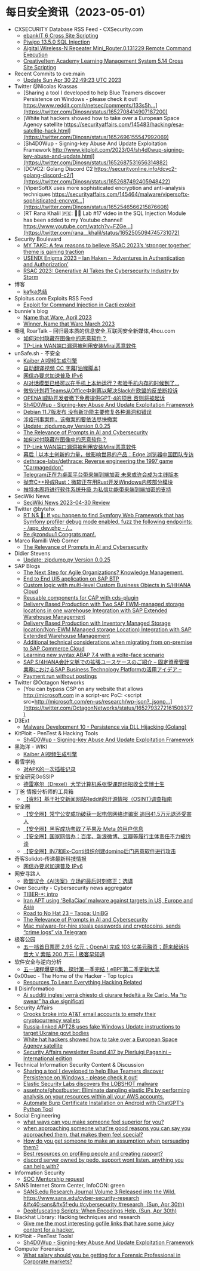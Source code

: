 # 每日安全资讯（2023-05-01）

- CXSECURITY Database RSS Feed - CXSecurity.com
  - [ebankIT 6 Cross Site Scripting](https://cxsecurity.com/issue/WLB-2023040089)
  - [Piwigo 13.5.0 SQL Injection](https://cxsecurity.com/issue/WLB-2023040088)
  - [Aigital Wireless-N Repeater Mini_Router.0.131229 Remote Command Execution](https://cxsecurity.com/issue/WLB-2023040087)
  - [CreativeItem Academy Learning Management System 5.14 Cross Site Scripting](https://cxsecurity.com/issue/WLB-2023040086)
- Recent Commits to cve:main
  - [Update Sun Apr 30 22:49:23 UTC 2023](https://github.com/trickest/cve/commit/4c0068b3909c0261484e49f7a04f8844766f89bd)
- Twitter @Nicolas Krassas
  - [Sharing a tool I developed to help Blue Teamers discover Persistence on Windows - please check it out! https://www.reddit.com/r/netsec/comments/133s5h...](https://twitter.com/Dinosn/status/1652708414907187200)
  - [White hat hackers showed how to take over a European Space Agency satellite https://securityaffairs.com/145483/hacking/esa-satellite-hack.html](https://twitter.com/Dinosn/status/1652696155547992069)
  - [Sh4D0Wup - Signing-key Abuse And Update Exploitation Framework http://www.kitploit.com/2023/04/sh4d0wup-signing-key-abuse-and-update.html](https://twitter.com/Dinosn/status/1652687531656314882)
  - [DCVC2: Golang Discord C2 https://securityonline.info/dcvc2-golang-discord-c2/](https://twitter.com/Dinosn/status/1652687492405948422)
  - [ViperSoftX uses more sophisticated encryption and anti-analysis techniques https://securityaffairs.com/145464/malware/vipersoftx-sophisticated-encrypt...](https://twitter.com/Dinosn/status/1652546566215876608)
  - [RT Rana Khalil 🇵🇸: 📢🚨 Lab #17 video in the SQL Injection Module has been added to my Youtube channel! https://www.youtube.com/watch?v=FZGe...](https://twitter.com/rana__khalil/status/1652505094745731072)
- Security Boulevard
  - [MY TAKE: A few reasons to believe RSAC 2023’s ‘stronger together’ theme is gaining traction](https://securityboulevard.com/2023/04/my-take-a-few-reasons-to-believe-rsac-2023s-stronger-together-theme-is-gaining-traction/)
  - [USENIX Enigma 2023 –  Ian Haken – ‘Adventures in Authentication and Authorization’](https://securityboulevard.com/2023/04/usenix-enigma-2023-ian-haken-adventures-in-authentication-and-authorization/)
  - [RSAC 2023: Generative AI Takes the Cybersecurity Industry by Storm](https://securityboulevard.com/2023/04/rsac-2023-generative-ai-takes-the-cybersecurity-industry-by-storm/)
- 博客
  - [kafka总结](https://dyrnq.com/kafka/)
- Sploitus.com Exploits RSS Feed
  - [Exploit for Command Injection in Cacti exploit](https://sploitus.com/exploit?id=F3BF4AB9-D62D-568D-B0DB-576B3EAAFF83&utm_source=rss&utm_medium=rss)
- bunnie's blog
  - [Name that Ware, April 2023](https://www.bunniestudios.com/blog/?p=6763)
  - [Winner, Name that Ware March 2023](https://www.bunniestudios.com/blog/?p=6759)
- 嘶吼 RoarTalk – 回归最本质的信息安全,互联网安全新媒体,4hou.com
  - [如何对付隐藏在图像中的恶意软件？](https://www.4hou.com/posts/vJzV)
  - [TP-Link WAN端口漏洞被利用安装Mirai恶意软件](https://www.4hou.com/posts/2qvP)
- unSafe.sh - 不安全
  - [Kaiber AI视频生成引擎](https://buaq.net/go-161186.html)
  - [自动翻译视频 CC 字幕[油猴脚本]](https://buaq.net/go-161185.html)
  - [网信办要求加速普及 IPv6](https://buaq.net/go-161187.html)
  - [AI对话模型已经可以在手机上本地运行？考验手机内存的时候到了...](https://buaq.net/go-161181.html)
  - [微软计划将Teams从Office中剥离以解决Slack在欧盟的反垄断投诉](https://buaq.net/go-161182.html)
  - [OPENAI威胁开发者撤下免费提供GPT-4的项目 否则将被起诉](https://buaq.net/go-161183.html)
  - [Sh4D0Wup - Signing-key Abuse And Update Exploitation Framework](https://buaq.net/go-161177.html)
  - [Debian 11.7版发布 没有新功能主要修复各种漏洞和错误](https://buaq.net/go-161176.html)
  - [涉疫刑事案件，该撤案的要依法尽快撤案](https://buaq.net/go-161173.html)
  - [Update: zipdump.py Version 0.0.25](https://buaq.net/go-161167.html)
  - [The Relevance of Prompts in AI and Cybersecurity](https://buaq.net/go-161166.html)
  - [如何对付隐藏在图像中的恶意软件？](https://buaq.net/go-161149.html)
  - [TP-Link WAN端口漏洞被利用安装Mirai恶意软件](https://buaq.net/go-161150.html)
  - [幕后 | 以本土创新的力量，做影响世界的产品：Edge 浏览器中国团队专访](https://buaq.net/go-161156.html)
  - [dethrace-labs/dethrace: Reverse engineering the 1997 game "Carmageddon"](https://buaq.net/go-161126.html)
  - [Telegram正在为桌面平台带来端到端加密 未来或许会成为主线版本](https://buaq.net/go-161120.html)
  - [抛弃C++换成Rust：微软正在用Rust开发Windows内核部分模块](https://buaq.net/go-161121.html)
  - [推特本周将进行软件系统升级 为私信功能带来端到端加密的支持](https://buaq.net/go-161122.html)
- SecWiki News
  - [SecWiki News 2023-04-30 Review](http://www.sec-wiki.com/?2023-04-30)
- Twitter @bytehx
  - [RT N$ 🍥: If you happen to find Symfony Web Framework that has Symfony profiler debug mode enabled, fuzz the following endpoints: - /app_dev.php - /...](https://twitter.com/nav1n0x/status/1652676328901029888)
  - [Re @zonduu1 Congrats man!.](https://twitter.com/bytehx343/status/1652520055425613825)
- Marco Ramilli Web Corner
  - [The Relevance of Prompts in AI and Cybersecurity](https://marcoramilli.com/2023/04/30/the-relevance-of-prompts-in-ai-and-cybersecurity/)
- Didier Stevens
  - [Update: zipdump.py Version 0.0.25](https://blog.didierstevens.com/2023/04/30/update-zipdump-py-version-0-0-25/)
- SAP Blogs
  - [The Next Step for Agile Organizations? Knowledge Management.](https://blogs.sap.com/2023/04/30/the-next-step-for-agile-organizations-knowledge-management./)
  - [End to End UI5 application on SAP BTP](https://blogs.sap.com/2023/04/30/end-to-end-ui5-application-on-sap-btp/)
  - [Custom logic with multi-level Custom Business Objects in S/HHANA Cloud](https://blogs.sap.com/2023/04/30/custom-logic-with-multi-level-custom-business-objects-in-s-hhana-cloud/)
  - [Reusable components for CAP with cds-plugin](https://blogs.sap.com/2023/04/30/reusable-components-for-cap-with-cds-plugin/)
  - [Delivery Based Production with Two SAP EWM-managed storage locations in one warehouse Integration with SAP Extended Warehouse Management](https://blogs.sap.com/2023/04/30/delivery-based-production-with-two-sap-ewm-managed-storage-locations-in-one-warehouse-integration-with-sap-extended-warehouse-management/)
  - [Delivery Based Production with Inventory Managed Storage location(Non-EWM Managed storage Location) Integration with SAP Extended Warehouse Management](https://blogs.sap.com/2023/04/30/delivery-based-production-with-inventory-managed-storage-locationnon-ewm-managed-storage-location-integration-with-sap-extended-warehouse-management/)
  - [Additional technical considerations when migrating from on-premise to SAP Commerce Cloud](https://blogs.sap.com/2023/04/30/additional-technical-considerations-when-migrating-from-on-premise-to-sap-commerce-cloud/)
  - [Learning new syntax ABAP 7.4 with a volte-face scenario](https://blogs.sap.com/2023/04/30/learning-new-syntax-abap-7.4-with-a-volte-face-scenario/)
  - [SAP S/4HANA会計文脈での拡張ユースケースのご紹介 – 固定資産管理業務におけるSAP Business Technology Platformの活用アイデア –](https://blogs.sap.com/2023/04/30/sap-s-4hana%e4%bc%9a%e8%a8%88%e6%96%87%e8%84%88%e3%81%a7%e3%81%ae%e6%8b%a1%e5%bc%b5%e3%83%a6%e3%83%bc%e3%82%b9%e3%82%b1%e3%83%bc%e3%82%b9%e3%81%ae%e3%81%94%e7%b4%b9%e4%bb%8b-%e5%9b%ba%e5%ae%9a/)
  - [Payment run without postings](https://blogs.sap.com/2023/04/30/payment-run-without-postings/)
- Twitter @Octagon Networks
  - [You can bypass CSP on any website that allows http://microsoft.com in a script-src PoC: <script src=http://microsoft.com/en-us/research/wp-json?_jsonp...](https://twitter.com/OctagonNetworks/status/1652793272161509377)
- D3Ext
  - [Malware Development 10 - Persistence via DLL Hijacking (Golang)](https://d3ext.github.io/posts/malware-dev-10/)
- KitPloit - PenTest & Hacking Tools
  - [Sh4D0Wup - Signing-key Abuse And Update Exploitation Framework](http://www.kitploit.com/2023/04/sh4d0wup-signing-key-abuse-and-update.html)
- 黑海洋 - WIKI
  - [Kaiber AI视频生成引擎](https://blog.upx8.com/3442)
- 看雪学苑
  - [对APK的一次插桩记录](https://mp.weixin.qq.com/s?__biz=MjM5NTc2MDYxMw==&mid=2458503741&idx=2&sn=51271aa519155abbfd894aa4f8fab3a4&chksm=b18efab786f973a1fb8ac53808a8f800518af57d8f22cc2b5771d9889251a8cc7f831af95556&scene=58&subscene=0#rd)
- 安全研究GoSSIP
  - [德雷塞尔（Drexel）大学计算机系张悦课题组招收全奖博士生](https://mp.weixin.qq.com/s?__biz=Mzg5ODUxMzg0Ng==&mid=2247495033&idx=1&sn=b534a7045dc7ba93aeb1b4cf91044d27&chksm=c063c3a0f7144ab6becbbffcaff91d638729e2def442aefa20255a497b67e0ddbb6f613ca26d&scene=58&subscene=0#rd)
- 丁爸 情报分析师的工具箱
  - [【资料】基于社交新闻网站Reddit的开源情报（OSINT)调查指南](https://mp.weixin.qq.com/s?__biz=MzI2MTE0NTE3Mw==&mid=2651136032&idx=1&sn=6b83d4dc0a4c3d115f4d6e8bcce8b740&chksm=f1af571ac6d8de0c3cd83e02a7950c256273fabd3a71846cff94dafd73c0d949b4f31e2f1d69&scene=58&subscene=0#rd)
- 安全圈
  - [【安全圈】常宁公安成功破获一起电信网络诈骗案 追回41.5万元退还受害人](https://mp.weixin.qq.com/s?__biz=MzIzMzE4NDU1OQ==&mid=2652033461&idx=1&sn=7a3c0221b5299141969807969b2fc64a&chksm=f36ffdf5c41874e35b7f5955218ad3e7e7a5fef57bc385fa82701a518b94bf0ede7e6d55f3af&scene=58&subscene=0#rd)
  - [【安全圈】黑客成功套取了苹果及 Meta 的用户信息](https://mp.weixin.qq.com/s?__biz=MzIzMzE4NDU1OQ==&mid=2652033461&idx=2&sn=9d9d9920160141bbcc5e10fb3c1aaf12&chksm=f36ffdf5c41874e32d68928a7e787602d2039b3848a859f79ae81dd846b3f6abcbe282145852&scene=58&subscene=0#rd)
  - [【安全圈】国家网信办：百度、新浪微博、豆瓣等履行主体责任不力被约谈](https://mp.weixin.qq.com/s?__biz=MzIzMzE4NDU1OQ==&mid=2652033461&idx=3&sn=8f93f6853c09614255ca3627f018695f&chksm=f36ffdf5c41874e377fa006b6667e2cae28bf3070d020055a86e5bf366804e79a522ddff886d&scene=58&subscene=0#rd)
  - [【安全圈】IN7和Ex-Conti组织创建domino后门恶意软件进行攻击](https://mp.weixin.qq.com/s?__biz=MzIzMzE4NDU1OQ==&mid=2652033461&idx=4&sn=587862680626ee34a3ef757654914e60&chksm=f36ffdf5c41874e3a56faeb80cceb4c9249a041840405af35d4ba1c47f18f2c6e6b442534c03&scene=58&subscene=0#rd)
- 奇客Solidot–传递最新科技情报
  - [网信办要求加速普及 IPv6](https://www.solidot.org/story?sid=74832)
- 网安寻路人
  - [欧盟议会《AI法案》立场的最后时刻修正：选译](https://mp.weixin.qq.com/s?__biz=MzIxODM0NDU4MQ==&mid=2247499698&idx=1&sn=9e5c0b2fd198f3c942e63fa30c10954d&chksm=97e94258a09ecb4e88cd534b9caeae0d5b12deab039b6753b4506e1043e85e9ad25378b80529&scene=58&subscene=0#rd)
- Over Security - Cybersecurity news aggregator
  - [TIBER-*: intro](https://roccosicilia.com/2023/04/30/tiber-intro/)
  - [Iran APT using ‘BellaCiao’ malware against targets in US, Europe and Asia](https://therecord.media/iran-apt-charming-kitten-bellaciao-malware-us-europe-asia)
  - [Road to No Hat 23 – Tappa: UniBG](https://www.hacklabg.net/convegni/road-to-no-hat-tappa-unibg/)
  - [The Relevance of Prompts in AI and Cybersecurity](https://marcoramilli.com/2023/04/30/the-relevance-of-prompts-in-ai-and-cybersecurity/)
  - [Mac malware-for-hire steals passwords and cryptocoins, sends “crime logs” via Telegram](https://nakedsecurity.sophos.com/2023/04/30/mac-malware-for-hire-steals-passwords-and-cryptocoins-sends-crime-logs-via-telegram/)
- 极客公园
  - [五一档首日票房 2.95 亿元；OpenAI 完成 103 亿美元融资；蔚来起诉抖音大 V 索赔 200 万元 | 极客早知道](https://mp.weixin.qq.com/s?__biz=MTMwNDMwODQ0MQ==&mid=2652991226&idx=1&sn=ce66ed82630205ac549cf806487735fe&chksm=7e54134c49239a5af2f91f8c99831891c342f25f8005cb4997931a7d8067585e04177841a134&scene=58&subscene=0#rd)
- 软件安全与逆向分析
  - [五一课程爆更8集，探针第一季完结！eBPF第二季更新大半](https://mp.weixin.qq.com/s?__biz=MzU3MTY5MzQxMA==&mid=2247484273&idx=1&sn=e9683ff0852d30df75bd4e765ce396d2&chksm=fcdd037ccbaa8a6a28f914c82ff75c4573e4208470c5ef240d96779594d776d743e9cf253d93&scene=58&subscene=0#rd)
- 0x00sec - The Home of the Hacker - Top topics
  - [Resources To Learn Everything Hacking Related](https://0x00sec.org/t/resources-to-learn-everything-hacking-related/34818)
- Il Disinformatico
  - [Ai sudditi inglesi verrà chiesto di giurare fedeltà a Re Carlo. Ma “to swear” ha due significati](http://attivissimo.blogspot.com/2023/04/ai-sudditi-inglesi-verra-chiesto-di.html)
- Security Affairs
  - [Crooks broke into AT&T email accounts to empty their cryptocurrency wallets](https://securityaffairs.com/145508/hacking/att-email-accounts-hacked.html)
  - [Russia-linked APT28 uses fake Windows Update instructions to target Ukraine govt bodies](https://securityaffairs.com/145500/apt/spear-phishing-campaign-apt28.html)
  - [White hat hackers showed how to take over a European Space Agency satellite](https://securityaffairs.com/145483/hacking/esa-satellite-hack.html)
  - [Security Affairs newsletter Round 417 by Pierluigi Paganini – International edition](https://securityaffairs.com/145479/breaking-news/security-affairs-newsletter-round-417.html)
- Technical Information Security Content & Discussion
  - [Sharing a tool I developed to help Blue Teamers discover Persistence on Windows - please check it out!](https://www.reddit.com/r/netsec/comments/133s5h6/sharing_a_tool_i_developed_to_help_blue_teamers/)
  - [Elastic Security Labs discovers the LOBSHOT malware](https://www.reddit.com/r/netsec/comments/133njbg/elastic_security_labs_discovers_the_lobshot/)
  - [assetnote/ghostbuster: Eliminate dangling elastic IPs by performing analysis on your resources within all your AWS accounts.](https://www.reddit.com/r/netsec/comments/133ni4x/assetnoteghostbuster_eliminate_dangling_elastic/)
  - [Automate Burp Certificate Installation on Android with ChatGPT's Python Tool](https://www.reddit.com/r/netsec/comments/133gofg/automate_burp_certificate_installation_on_android/)
- Social Engineering
  - [what ways can you make someone feel superior for you?](https://www.reddit.com/r/SocialEngineering/comments/13435eh/what_ways_can_you_make_someone_feel_superior_for/)
  - [when approaching someone what're good reasons you can say you approached them, that makes them feel special?](https://www.reddit.com/r/SocialEngineering/comments/13418zf/when_approaching_someone_whatre_good_reasons_you/)
  - [How do you get someone to make an assumption when persuading them?](https://www.reddit.com/r/SocialEngineering/comments/133nf0b/how_do_you_get_someone_to_make_an_assumption_when/)
  - [Best resources on profiling people and creating rapport?](https://www.reddit.com/r/SocialEngineering/comments/133c1jq/best_resources_on_profiling_people_and_creating/)
  - [discord server owned by pedo. support wont listen. anything you can help with?](https://www.reddit.com/r/SocialEngineering/comments/133m1it/discord_server_owned_by_pedo_support_wont_listen/)
- Information Security
  - [SOC Mentorship request](https://www.reddit.com/r/Information_Security/comments/133np3k/soc_mentorship_request/)
- SANS Internet Storm Center, InfoCON: green
  - [SANS.edu Research Journal Volume 3 Released into the Wild. https://www.sans.edu/cyber-security-research &&#x23;x40;sans&&#x23;x5f;edu &#x23;cybersecurity &#x23;research, (Sun, Apr 30th)](https://isc.sans.edu/diary/rss/29794)
  - [Deobfuscating Scripts: When Encodings Help, (Sun, Apr 30th)](https://isc.sans.edu/diary/rss/29792)
- Blackhat Library: Hacking techniques and research
  - [Give me the most interesting gofile links that have some juicy content for a hacker.](https://www.reddit.com/r/blackhat/comments/133gbrm/give_me_the_most_interesting_gofile_links_that/)
- KitPloit - PenTest Tools!
  - [Sh4D0Wup - Signing-key Abuse And Update Exploitation Framework](http://www.kitploit.com/2023/04/sh4d0wup-signing-key-abuse-and-update.html)
- Computer Forensics
  - [What salary should you be getting for a Forensic Professional in Corporate markets?](https://www.reddit.com/r/computerforensics/comments/133np7w/what_salary_should_you_be_getting_for_a_forensic/)
